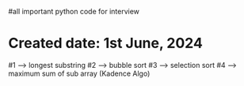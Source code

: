 #all important python code for interview
# Created date: 1st June, 2024
#1 -->  longest substring
#2 --> bubble sort
#3 --> selection sort
#4 --> maximum sum of sub array (Kadence Algo)
